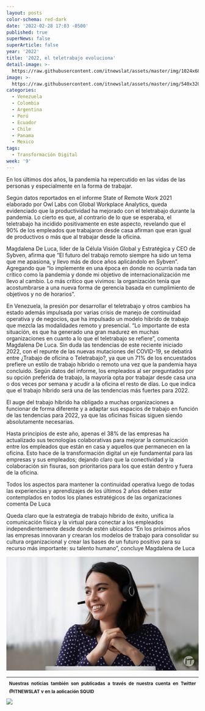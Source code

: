 ```yaml
---
layout: posts
color-schema: red-dark
date: '2022-02-28 17:03 -0500'
published: true
superNews: false
superArticle: false
year: '2022'
title: '2022, el teletrabajo evoluciona'
detail-image: >-
  https://raw.githubusercontent.com/itnewslat/assets/master/img/1024x680/mujer-teletrabajo-g.jpg
image: >-
  https://raw.githubusercontent.com/itnewslat/assets/master/img/540x320/mujer-teletrabajo-p.jpg
categories:
  - Venezuela
  - Colombia
  - Argentina
  - Perú
  - Ecuador
  - Chile
  - Panama
  - Mexico
tags:
  - Transformación Digital
week: '9'
---
```

En los últimos dos años, la pandemia ha repercutido en las vidas de las personas y especialmente en la forma de trabajar. 

Según datos reportados en el informe State of Remote Work 2021 elaborado por Owl Labs con Global Workplace Analytics, queda evidenciado que la productividad ha mejorado con el teletrabajo durante la pandemia.  Lo cierto es que, al contrario de lo que se esperaba, el teletrabajo ha incidido positivamente en este aspecto, revelando que el 90% de los empleados que trabajaron desde casa afirman que eran igual de productivos o más que al trabajar desde la oficina.

Magdalena De Luca, líder de la Célula Visión Global y Estratégica y CEO de Sybven,  afirma que “El futuro del trabajo remoto siempre ha sido un tema que me apasiona, y llevo más de doce años aplicándolo en Sybven”. Agregando que “lo implemente en una época en donde no ocurría nada tan crítico como la pandemia y donde mi objetivo de internacionalización me llevo al cambio. Lo más crítico que vivimos: la organización tenía que acostumbrarse a una nueva forma de gerencia basada en cumplimiento de objetivos y no de horarios”.

En Venezuela, la presión por desarrollar el teletrabajo y otros cambios ha estado además impulsada por varias crisis de manejo de continuidad operativa y de negocios, que ha impulsado un modelo hibrido de trabajo que mezcla las modalidades remoto y presencial. “Lo importante de esta situación, es que ha generado una gran madurez en muchas organizaciones en cuanto a lo que el teletrabajo se refiere”, comenta Magdalena De Luca.
Sin duda las tendencias de este reciente iniciado 2022, con el repunte de las nuevas mutaciones del COVID-19, se debatirá entre ¿Trabajo de oficina o Teletrabajo?, ya que un 71% de los encuestados prefiere un estilo de trabajo híbrido o remoto una vez que la pandemia haya concluido. Según datos del informe, los empleados al ser preguntados por su opción preferida de trabajo, la mayoría opta por trabajar desde casa una o dos veces por semana y acudir a la oficina el resto de días. Lo que indica que el trabajo híbrido será una de las tendencias más fuertes para 2022. 

El auge del trabajo híbrido ha obligado a muchas organizaciones a funcionar de forma diferente y a adaptar sus espacios de trabajo en función de las tendencias para 2022, ya que las oficinas físicas siguen siendo absolutamente necesarias.

Hasta principios de este año, apenas el 38% de las empresas ha actualizado sus tecnologías colaborativas para mejorar la comunicación entre los empleados que están en casa y aquellos que permanecen en la oficina. Esto hace de la transformación digital un eje fundamental para las empresas y sus empleados; dejando claro que la conectividad y la colaboración sin fisuras, son prioritarios para los que están dentro y fuera de la oficina. 

Todos los aspectos para mantener la continuidad operativa luego de todas las experiencias y aprendizajes de los últimos 2 años deben estar contemplados en todos los planes estratégicos de las organizaciones comenta De Luca 

Queda claro que la estrategia de trabajo híbrido de éxito, unifica la comunicación física y la virtual para conectar a los empleados independientemente desde donde estén ubicados “En los próximos años las empresas innovaran y crearan los modelos de trabajo para consolidar su cultura organizacional y crear las bases de un futuro positivo para su recurso más importante: su talento humano”, concluye Magdalena de Luca

![](https://raw.githubusercontent.com/itnewslat/assets/master/img/540x320/mujer-teletrabajo-p.jpg)

<table style="height: 42px;" width="569">
<tbody>
<tr>
<td style="text-align: justify;"><sub><strong>Nuestras noticias también son publicadas a través de nuestra cuenta en Twitter <a href="https://twitter.com/itnewslat?lang=es">@ITNEWSLAT</a> y en la aplicación <a href="https://squidapp.co/en/">SQUID</a></strong></sub></td>
</tr>
</tbody>
</table>

<img src="https://tracker.metricool.com/c3po.jpg?hash=56f88a41e39ab42c063cc51676587a04"/>
